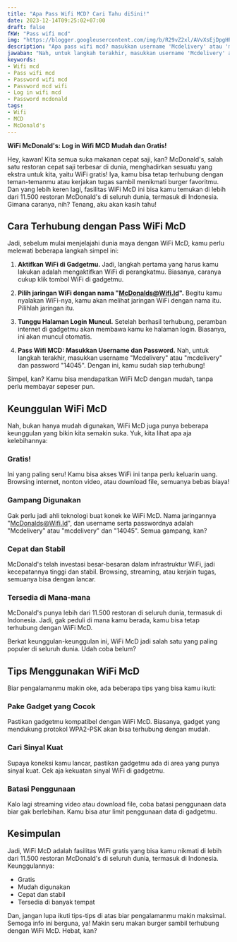 ```yaml
---
title: "Apa Pass Wifi MCD? Cari Tahu diSini!"
date: 2023-12-14T09:25:02+07:00
draft: false
fKW: "Pass wifi mcd"
img: "https://blogger.googleusercontent.com/img/b/R29vZ2xl/AVvXsEjDpgHPH23_pk3xcQ_eZWxydN4DQkqUojD_wFtoVkTTQRtqGjyf9b5h80i6cFWOxu2T-6bHMNVfIcjN5jnWkeYOjCJW-QHTcfeOMdVJIPic0KTLSq8Kwvj4QDqw5H7pDdvzcgxLB5PSfOsN5EE5GPx_Dm0UldYmo-K7UBr2jx564Ul7L7G6LHByFobxVsax/s480/wifi-mcd.webp"
description: "Apa pass wifi mcd? masukkan username 'Mcdelivery' atau 'mcdelivery' dan password '14045'. Dengan ini, kamu sudah siap terhubung!"
jawaban: "Nah, untuk langkah terakhir, masukkan username 'Mcdelivery' atau 'mcdelivery' dan password '14045'. Dengan ini, kamu sudah siap terhubung!"
keywords:
- Wifi mcd
- Pass wifi mcd
- Password wifi mcd
- Password mcd wifi
- Log in wifi mcd
- Password mcdonald
tags:
- Wifi
- MCD
- McDonald's
---
```


**WiFi McDonald's: Log in Wifi MCD Mudah dan Gratis!**

Hey, kawan! Kita semua suka makanan cepat saji, kan? McDonald's, salah satu restoran cepat saji terbesar di dunia, menghadirkan sesuatu yang ekstra untuk kita, yaitu WiFi gratis! Iya, kamu bisa tetap terhubung dengan teman-temanmu atau kerjakan tugas sambil menikmati burger favoritmu. Dan yang lebih keren lagi, fasilitas WiFi McD ini bisa kamu temukan di lebih dari 11.500 restoran McDonald's di seluruh dunia, termasuk di Indonesia. Gimana caranya, nih? Tenang, aku akan kasih tahu!

## Cara Terhubung dengan Pass WiFi McD

Jadi, sebelum mulai menjelajahi dunia maya dengan WiFi McD, kamu perlu melewati beberapa langkah simpel ini:

1. **Aktifkan WiFi di Gadgetmu.**
   Jadi, langkah pertama yang harus kamu lakukan adalah mengaktifkan WiFi di perangkatmu. Biasanya, caranya cukup klik tombol WiFi di gadgetmu.

2. **Pilih jaringan WiFi dengan nama "McDonalds@Wifi.Id".**
   Begitu kamu nyalakan WiFi-nya, kamu akan melihat jaringan WiFi dengan nama itu. Pilihlah jaringan itu.

3. **Tunggu Halaman Login Muncul.**
   Setelah berhasil terhubung, peramban internet di gadgetmu akan membawa kamu ke halaman login. Biasanya, ini akan muncul otomatis.

4. **Pass Wifi MCD: Masukkan Username dan Password.**
   Nah, untuk langkah terakhir, masukkan username "Mcdelivery" atau "mcdelivery" dan password "14045". Dengan ini, kamu sudah siap terhubung!

Simpel, kan? Kamu bisa mendapatkan WiFi McD dengan mudah, tanpa perlu membayar sepeser pun.

## Keunggulan WiFi McD

Nah, bukan hanya mudah digunakan, WiFi McD juga punya beberapa keunggulan yang bikin kita semakin suka. Yuk, kita lihat apa aja kelebihannya:

### Gratis!

Ini yang paling seru! Kamu bisa akses WiFi ini tanpa perlu keluarin uang. Browsing internet, nonton video, atau download file, semuanya bebas biaya!

### Gampang Digunakan

Gak perlu jadi ahli teknologi buat konek ke WiFi McD. Nama jaringannya "McDonalds@Wifi.Id", dan username serta passwordnya adalah "Mcdelivery" atau "mcdelivery" dan "14045". Semua gampang, kan?

### Cepat dan Stabil

McDonald's telah investasi besar-besaran dalam infrastruktur WiFi, jadi kecepatannya tinggi dan stabil. Browsing, streaming, atau kerjain tugas, semuanya bisa dengan lancar.

### Tersedia di Mana-mana

McDonald's punya lebih dari 11.500 restoran di seluruh dunia, termasuk di Indonesia. Jadi, gak peduli di mana kamu berada, kamu bisa tetap terhubung dengan WiFi McD.

Berkat keunggulan-keunggulan ini, WiFi McD jadi salah satu yang paling populer di seluruh dunia. Udah coba belum?

## Tips Menggunakan WiFi McD

Biar pengalamanmu makin oke, ada beberapa tips yang bisa kamu ikuti:

### Pake Gadget yang Cocok

Pastikan gadgetmu kompatibel dengan WiFi McD. Biasanya, gadget yang mendukung protokol WPA2-PSK akan bisa terhubung dengan mudah.

### Cari Sinyal Kuat

Supaya koneksi kamu lancar, pastikan gadgetmu ada di area yang punya sinyal kuat. Cek aja kekuatan sinyal WiFi di gadgetmu.

### Batasi Penggunaan

Kalo lagi streaming video atau download file, coba batasi penggunaan data biar gak berlebihan. Kamu bisa atur limit penggunaan data di gadgetmu.

## Kesimpulan

Jadi, WiFi McD adalah fasilitas WiFi gratis yang bisa kamu nikmati di lebih dari 11.500 restoran McDonald's di seluruh dunia, termasuk di Indonesia. Keunggulannya:

- Gratis
- Mudah digunakan
- Cepat dan stabil
- Tersedia di banyak tempat

Dan, jangan lupa ikuti tips-tips di atas biar pengalamanmu makin maksimal. Semoga info ini berguna, ya! Makin seru makan burger sambil terhubung dengan WiFi McD. Hebat, kan?